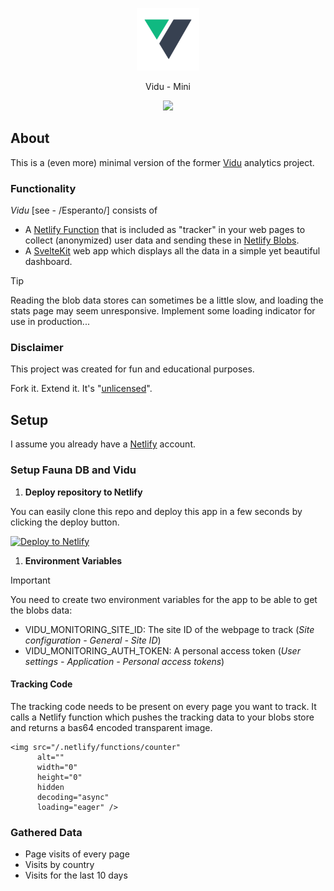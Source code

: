 <p align="center"><img src="./src/lib/images/logo.png" width="100"></p>

<p align="center">Vidu - Mini</p>

<p align="center"><img src="https://github.com/user-attachments/assets/82d856cb-9078-438b-8744-439ba8393c62"></p>

## About

This is a (even more) minimal version of the former [Vidu](https://github.com/pa-nic/vidu) analytics project.

### Functionality

*Vidu* [see - /Esperanto/] consists of

- A [Netlify Function](https://docs.netlify.com/functions/overview/) that is included as "tracker" in your web pages to collect (anonymized) user data and sending these in [Netlify Blobs](https://docs.netlify.com/blobs/overview/).
- A [SvelteKit](https://svelte.dev) web app which displays all the data in a simple yet beautiful dashboard.

> [!TIP]
> Reading the blob data stores can sometimes be a little slow, and loading the stats page may seem unresponsive. Implement some loading indicator for use in production...

### Disclaimer

This project was created for fun and educational purposes.

Fork it. Extend it. It's "[unlicensed](./LICENSE)".

## Setup

I assume you already have a [Netlify](https://netlify.com) account.

### Setup Fauna DB and Vidu

1. **Deploy repository to Netlify**

You can easily clone this repo and deploy this app in a few seconds by clicking the deploy button.

[![Deploy to Netlify](https://www.netlify.com/img/deploy/button.svg)](https://app.netlify.com/start/deploy?repository=https://github.com/pa-nic/vidu-mini)

1. **Environment Variables**

> [!IMPORTANT]
> You need to create two environment variables for the app to be able to get the blobs data:

- VIDU_MONITORING_SITE_ID: The site ID of the webpage to track (*Site configuration - General - Site ID*)
- VIDU_MONITORING_AUTH_TOKEN: A personal access token (*User settings - Application - Personal access tokens*)

#### Tracking Code

The tracking code needs to be present on every page you want to track. It calls a Netlify function which pushes the tracking data to your blobs store and returns a bas64 encoded transparent image.

```
<img src="/.netlify/functions/counter"
      alt=""
      width="0"
      height="0"
      hidden
      decoding="async"
      loading="eager" />
```

### Gathered Data

- Page visits of every page
- Visits by country
- Visits for the last 10 days
